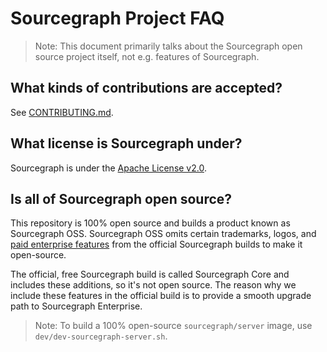 # Sourcegraph Project FAQ

> Note: This document primarily talks about the Sourcegraph open source project itself, not e.g. features of Sourcegraph.

## What kinds of contributions are accepted?

See [CONTRIBUTING.md](../CONTRIBUTING.md).

## What license is Sourcegraph under?

Sourcegraph is under the [Apache License v2.0](../LICENSE).

## Is all of Sourcegraph open source?

This repository is 100% open source and builds a product known as Sourcegraph OSS. Sourcegraph OSS omits certain trademarks, logos, and [paid enterprise features](https://about.sourcegraph.com/pricing/) from the official Sourcegraph builds to make it open-source.

The official, free Sourcegraph build is called Sourcegraph Core and includes these additions, so it's not open source. The reason why we include these features in the official build is to provide a smooth upgrade path to Sourcegraph Enterprise.

> Note: To build a 100% open-source `sourcegraph/server` image, use `dev/dev-sourcegraph-server.sh`.
